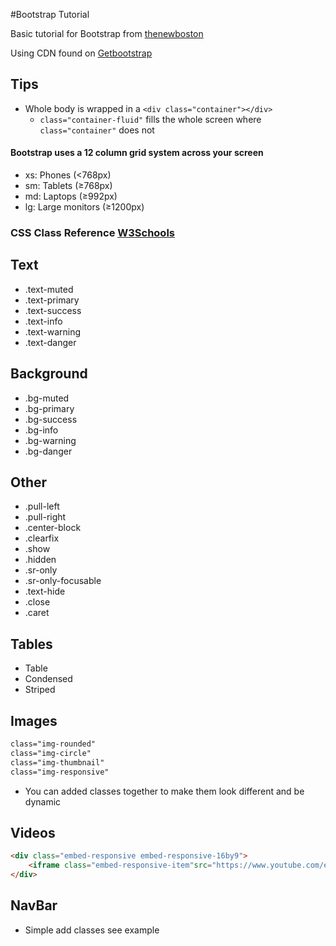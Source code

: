 #Bootstrap Tutorial

Basic tutorial for Bootstrap from [thenewboston](https://www.youtube.com/playlist?list=PL6gx4Cwl9DGBPw1sFodruZUPheWVKchlM)

Using CDN found on [Getbootstrap](http://getbootstrap.com/)

## Tips
- Whole body is wrapped in a `<div class="container"></div>`
  - `class="container-fluid"` fills the whole screen where `class="container"` does not

#### Bootstrap uses a 12 column grid system across your screen
- xs: Phones (<768px)
- sm: Tablets (≥768px)
- md: Laptops (≥992px)
- lg: Large monitors (≥1200px)

### CSS Class Reference [W3Schools](http://www.w3schools.com/bootstrap/bootstrap_ref_css_helpers.asp)
## Text
- .text-muted
- .text-primary
- .text-success
- .text-info
- .text-warning
- .text-danger

## Background
- .bg-muted
- .bg-primary
- .bg-success
- .bg-info
- .bg-warning
- .bg-danger

## Other
- .pull-left
- .pull-right
- .center-block
- .clearfix
- .show
- .hidden
- .sr-only
- .sr-only-focusable
- .text-hide
- .close
- .caret

## Tables
- Table
- Condensed
- Striped

## Images
```html
class="img-rounded"
class="img-circle"
class="img-thumbnail"
class="img-responsive"
```
- You can added classes together to make them look different and be dynamic

## Videos
```html
<div class="embed-responsive embed-responsive-16by9">
    <iframe class="embed-responsive-item"src="https://www.youtube.com/embed?v=ClHu3XQBnGU&list=PL6gx4Cwl9DGBPw1sFodruZUPheWVKchlM&index=5"></iframe>
</div>
```

## NavBar
- Simple add classes see example
